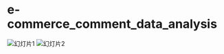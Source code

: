 # e-commerce_comment_data_analysis
![幻灯片1](https://user-images.githubusercontent.com/104660021/195967676-28853015-7c14-42b8-aa4d-102a72e49fcd.PNG)
![幻灯片2](https://user-images.githubusercontent.com/104660021/195967680-fce6125e-640d-491c-a438-e182e9c64e17.PNG)

